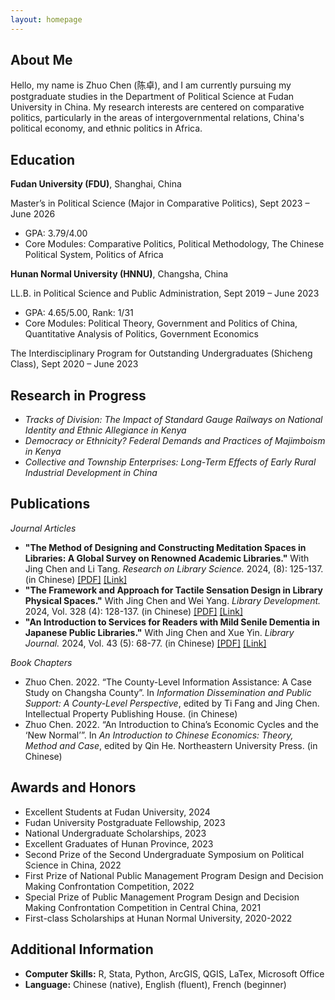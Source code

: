 ```yaml
---
layout: homepage
---
```


## About Me

Hello, my name is Zhuo Chen (陈卓), and I am currently pursuing my postgraduate studies in the Department of Political Science at Fudan University in China. My research interests are centered on comparative politics, particularly in the areas of intergovernmental relations, China's political economy, and ethnic politics in Africa. 


## Education

**Fudan University (FDU)**, Shanghai, China

Master’s in Political Science (Major in Comparative Politics), Sept 2023 – June 2026
- GPA: 3.79/4.00
- Core Modules: Comparative Politics, Political Methodology, The Chinese Political System, Politics of Africa

**Hunan Normal University (HNNU)**, Changsha, China

LL.B. in Political Science and Public Administration, Sept 2019 – June 2023
- GPA: 4.65/5.00, Rank: 1/31
-	Core Modules: Political Theory, Government and Politics of China, Quantitative Analysis of Politics, Government Economics

The Interdisciplinary Program for Outstanding Undergraduates (Shicheng Class), Sept 2020 – June 2023


## Research in Progress

- *Tracks of Division: The Impact of Standard Gauge Railways on National Identity and Ethnic Allegiance in Kenya*
- *Democracy or Ethnicity? Federal Demands and Practices of Majimboism in Kenya*
- *Collective and Township Enterprises: Long-Term Effects of Early Rural Industrial Development in China*


## Publications

*Journal Articles* 
- **"The Method of Designing and Constructing Meditation Spaces in Libraries: A Global Survey on Renowned Academic Libraries."** With Jing Chen and Li Tang. *Research on Library Science.* 2024, (8): 125-137. (in Chinese) [[PDF]](https://zackzhuochen.github.io/assets/files/mindfulness-meditation-space.pdf)  [[Link]](https://kns.cnki.net/kcms2/article/abstract?v=ZOnxTxd1G4I_Tq6FAnLOS52cNSpcfT7vWWfQ4TRCYif1nxyoszJB2Y3wINo02MpwiFsxnhDlBuEC2cWxWJsOlcrUkNzC_xmcJ-isLpoqMeZShOYXvP65pGAUOvrOUP4tmaU5krVj5KTDQQDAtOF3Ragq057D-dGbvYntzH3LxlxOTd3Z4g9FPRnRKu4dJw_D&uniplatform=NZKPT)
- **"The Framework and Approach for Tactile Sensation Design in Library Physical Spaces."** With Jing Chen and Wei Yang. *Library Development.* 2024, Vol. 328 (4): 128-137. (in Chinese) [[PDF]](https://zackzhuochen.github.io/assets/files/tactile-sensation-design.pdf) [[Link]](https://kns.cnki.net/kcms2/article/abstract?v=Fc1KeZPKhRGmXs0RLRjntY5KEkQsDeF6GTBbqN_cGCJm6SF9J_cm11hdmxTz-Rk3wqb11mXJ-nMz8Z5x-Rytpmb_wFOf02ciFI4pK1ZmJDcf3XnE5rlKKmbY1iGhk3JMAha1WlCa6KQ=&uniplatform=NZKPT)
- **"An Introduction to Services for Readers with Mild Senile Dementia in Japanese Public Libraries."** With Jing Chen and Xue Yin. *Library Journal.* 2024, Vol. 43 (5): 68-77. (in Chinese) [[PDF]](https://zackzhuochen.github.io/assets/files/reader-with-dementia.pdf) [[Link]](https://kns.cnki.net/kcms2/article/abstract?v=PAev8JwjQis9BupL5iLTCpWbemyVO4jXf7CjtCWghJa40W1KrG3ixtMDThla0iWUt9K4Sia_Mtz7KNCsve1Qw40np_2os0V34TrplvpyUyfD0TtcbHL-hw1HyeyoVf8nwSzC_U1pMo0Xabyrs2ISz8xee3yARFXHOwC1FLdb1mg=&uniplatform=NZKPT)

*Book Chapters*
- Zhuo Chen. 2022. “The County-Level Information Assistance: A Case Study on Changsha County”. In *Information Dissemination and Public Support: A County-Level Perspective*, edited by Ti Fang and Jing Chen. Intellectual Property Publishing House. (in Chinese)
- Zhuo Chen. 2022. “An Introduction to China’s Economic Cycles and the ‘New Normal’”. In *An Introduction to Chinese Economics: Theory, Method and Case*, edited by Qin He. Northeastern University Press. (in Chinese)


## Awards and Honors
-	Excellent Students at Fudan University, 2024
- Fudan University Postgraduate Fellowship, 2023
- National Undergraduate Scholarships, 2023
- Excellent Graduates of Hunan Province, 2023
- Second Prize of the Second Undergraduate Symposium on Political Science in China, 2022
- First Prize of National Public Management Program Design and Decision Making Confrontation Competition, 2022
- Special Prize of Public Management Program Design and Decision Making Confrontation Competition in Central China, 2021
- First-class Scholarships at Hunan Normal University, 2020-2022


## Additional Information
- **Computer Skills:** R, Stata, Python, ArcGIS, QGIS, LaTex, Microsoft Office
- **Language:** Chinese (native), English (fluent), French (beginner)

